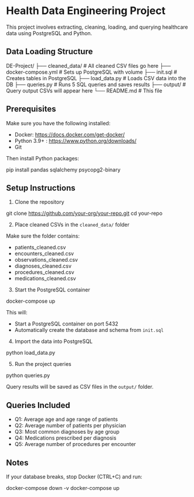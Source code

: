 # Health Data Engineering Project

This project involves extracting, cleaning, loading, and querying healthcare data using PostgreSQL and Python.

## Data Loading Structure

DE-Project/
├── cleaned_data/            # All cleaned CSV files go here
├── docker-compose.yml       # Sets up PostgreSQL with volume
├── init.sql                 # Creates tables in PostgreSQL
├── load_data.py           # Loads CSV data into the DB
├── queries.py           # Runs 5 SQL queries and saves results
├── output/                  # Query output CSVs will appear here
└── README.md                # This file

## Prerequisites

Make sure you have the following installed:

- Docker: https://docs.docker.com/get-docker/
- Python 3.9+ : https://www.python.org/downloads/
- Git

Then install Python packages:

pip install pandas sqlalchemy psycopg2-binary

## Setup Instructions

1. Clone the repository

git clone https://github.com/your-org/your-repo.git
cd your-repo

2. Place cleaned CSVs in the `cleaned_data/` folder

Make sure the folder contains:
- patients_cleaned.csv
- encounters_cleaned.csv
- observations_cleaned.csv
- diagnoses_cleaned.csv
- procedures_cleaned.csv
- medications_cleaned.csv

3. Start the PostgreSQL container

docker-compose up

This will:
- Start a PostgreSQL container on port 5432
- Automatically create the database and schema from `init.sql`

4. Import the data into PostgreSQL

python load_data.py

5. Run the project queries

python queries.py

Query results will be saved as CSV files in the `output/` folder.

## Queries Included

- Q1: Average age and age range of patients
- Q2: Average number of patients per physician
- Q3: Most common diagnoses by age group
- Q4: Medications prescribed per diagnosis
- Q5: Average number of procedures per encounter

## Notes

If your database breaks, stop Docker (CTRL+C) and run:

docker-compose down -v
docker-compose up
